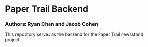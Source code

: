 # Paper Trail Backend
### Authors: Ryan Chen and Jacob Cohen

This repository serves as the backend for the Paper Trail newsstand project.
